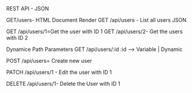REST API - JSON

GET/users- HTML Document Render 
GET /api/users - List all users JSON 

GET /api/users/1=Get the user with ID 1
GET /api/users/2- Get the users with ID 2

Dynamice Path Parameters
GET /api/users/:id
:id --> Variable | Dynamic

POST /api/users= Create new user

PATCH /api/users/1 - Edit the user with ID 1

DELETE /api/users/1- Delete the User with ID 1